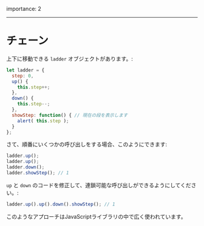 importance: 2

---

# チェーン

上下に移動できる `ladder` オブジェクトがあります。:

```js
let ladder = {
  step: 0,
  up() {
    this.step++;
  },
  down() {
    this.step--;
  },
  showStep: function() { // 現在の段を表示します
    alert( this.step );
  }
};
```

さて、順番にいくつかの呼び出しをする場合、このようにできます:

```js
ladder.up();
ladder.up();
ladder.down();
ladder.showStep(); // 1
```

`up` と `down` のコードを修正して、連鎖可能な呼び出しができるようにしてください。:

```js
ladder.up().up().down().showStep(); // 1
```

このようなアプローチはJavaScriptライブラリの中で広く使われています。
